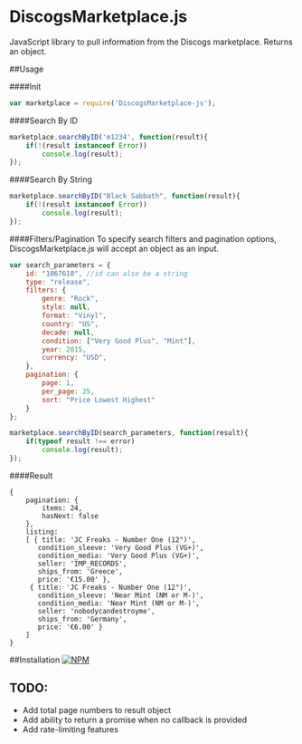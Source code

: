 # DiscogsMarketplace.js

JavaScript library to pull information from the Discogs marketplace.  Returns an object.


##Usage

####Init

````javascript
var marketplace = require('DiscogsMarketplace-js');
````

####Search By ID

````javascript
marketplace.searchByID('m1234', function(result){
	if(!(result instanceof Error))
		console.log(result);
});
````

####Search By String

````javascript
marketplace.searchByID("Black Sabbath", function(result){
	if(!(result instanceof Error))
		console.log(result);
});
````

####Filters/Pagination
To specify search filters and pagination options, DiscogsMarketplace.js will accept an object as an input.

````javascript
var search_parameters = {
	id: "1067610", //id can also be a string
	type: "release",
	filters: {
		genre: "Rock",
		style: null,
		format: "Vinyl",
		country: "US",
		decade: null,
		condition: ["Very Good Plus", "Mint"],
		year: 2015,
		currency: "USD",
	},
	pagination: {
		page: 1,
		per_page: 25,
		sort: "Price Lowest Highest"
	}
};

marketplace.searchByID(search_parameters, function(result){
	if(typeof result !== error)
		console.log(result);
});
````

####Result

````
{ 
	pagination: { 
		items: 24, 
		hasNext: false 
	},
  	listing: 
   	[ { title: 'JC Freaks - Number One (12")',
       condition_sleeve: 'Very Good Plus (VG+)',
       condition_media: 'Very Good Plus (VG+)',
       seller: 'IMP_RECORDS',
       ships_from: 'Greece',
       price: '€15.00' },
     { title: 'JC Freaks - Number One (12")',
       condition_sleeve: 'Near Mint (NM or M-)',
       condition_media: 'Near Mint (NM or M-)',
       seller: 'nobodycandestroyme',
       ships_from: 'Germany',
       price: '€6.00' }
    ]
}
````


##Installation
[![NPM](https://nodei.co/npm/discogs_marketplace_api.png)](https://nodei.co/npm/discogs_marketplace_api/)

## TODO:
* Add total page numbers to result object
* Add ability to return a promise when no callback is provided
* Add rate-limiting features
